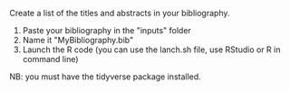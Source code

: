 Create a list of the titles and abstracts in your bibliography.

1. Paste your bibliography in the "inputs" folder
2. Name it "MyBibliography.bib"
3. Launch the R code (you can use the lanch.sh file, use RStudio or R in command line)

NB: you must have the tidyverse package installed.